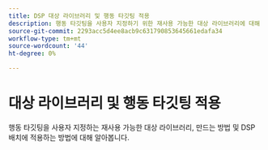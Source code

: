 ```yaml
---
title: DSP 대상 라이브러리 및 행동 타깃팅 적용
description: 행동 타깃팅을 사용자 지정하기 위한 재사용 가능한 대상 라이브러리에 대해 알아봅니다.
source-git-commit: 2293acc5d4ee8acb9c631790853645661edafa34
workflow-type: tm+mt
source-wordcount: '44'
ht-degree: 0%

---
```


# 대상 라이브러리 및 행동 타깃팅 적용

행동 타깃팅을 사용자 지정하는 재사용 가능한 대상 라이브러리, 만드는 방법 및 DSP 배치에 적용하는 방법에 대해 알아봅니다.

<!--
>[!VIDEO]()
-->
